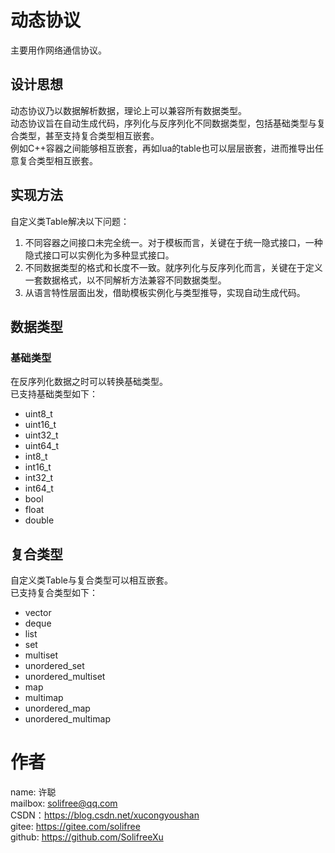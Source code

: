 # 动态协议
主要用作网络通信协议。

## 设计思想
动态协议乃以数据解析数据，理论上可以兼容所有数据类型。  
动态协议旨在自动生成代码，序列化与反序列化不同数据类型，包括基础类型与复合类型，甚至支持复合类型相互嵌套。  
例如C++容器之间能够相互嵌套，再如lua的table也可以层层嵌套，进而推导出任意复合类型相互嵌套。

## 实现方法
自定义类Table解决以下问题：
1. 不同容器之间接口未完全统一。对于模板而言，关键在于统一隐式接口，一种隐式接口可以实例化为多种显式接口。  
2. 不同数据类型的格式和长度不一致。就序列化与反序列化而言，关键在于定义一套数据格式，以不同解析方法兼容不同数据类型。  
3. 从语言特性层面出发，借助模板实例化与类型推导，实现自动生成代码。

## 数据类型
### 基础类型
在反序列化数据之时可以转换基础类型。  
已支持基础类型如下：
* uint8_t
* uint16_t
* uint32_t
* uint64_t
* int8_t
* int16_t
* int32_t
* int64_t
* bool
* float
* double

## 复合类型
自定义类Table与复合类型可以相互嵌套。  
已支持复合类型如下：
* vector
* deque
* list
* set
* multiset
* unordered_set
* unordered_multiset
* map
* multimap
* unordered_map
* unordered_multimap

# 作者
name: 许聪  
mailbox: solifree@qq.com  
CSDN：https://blog.csdn.net/xucongyoushan  
gitee: https://gitee.com/solifree  
github: https://github.com/SolifreeXu
